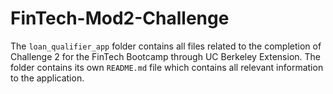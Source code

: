 # FinTech-Mod2-Challenge

The `loan_qualifier_app` folder contains all files related to the completion of Challenge 2 for the FinTech Bootcamp through UC Berkeley Extension. The folder contains its own `README.md` file which contains all relevant information to the application.
